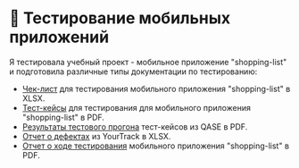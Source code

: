 # 📱 Тестирование мобильных приложений

Я тестировала учебный проект - мобильное приложение "shopping-list" и подготовила различные типы документации по тестированию:

 <ul>
<li>  <a href="https://docs.google.com/spreadsheets/d/1WrxfhPoigTEODbE-BvAzgn9POMODifyLw-d2h0phU1k/edit?gid=0#gid=0">Чек-лист</a> для тестирования мобильного приложения "shopping-list" в XLSX. </li> 
<li>  <a href="https://github.com/TaranenkoNatalia/mobile/blob/main/%D0%A2%D0%B5%D1%81%D1%82-%D0%BA%D0%B5%D0%B9%D1%81%D1%8B%20%D0%B4%D0%BB%D1%8F%20%22shopping-list%22.pdf">Тест-кейсы</a> для тестирования для мобильного приложения "shopping-list" в PDF. </li>
<li> <a href="https://github.com/TaranenkoNatalia/mobile/blob/main/%D0%A0%D0%B5%D0%B7%D1%83%D0%BB%D1%8C%D1%82%D0%B0%D1%82%D1%8B%20%D1%82%D0%B5%D1%81%D1%82%D0%BE%D0%B2%D0%BE%D0%B3%D0%BE%20%D0%BF%D1%80%D0%BE%D0%B3%D0%BE%D0%BD%D0%B0%20%D1%82%D0%B5%D1%81%D1%82-%D0%BA%D0%B5%D0%B9%D1%81%D0%BE%D0%B2.pdf">Результаты тестового прогона</a> тест-кейсов из QASE в PDF. </li>
<li> <a href="https://github.com/TaranenkoNatalia/mobile/blob/main/%D0%9E%D1%82%D1%87%D0%B5%D1%82%20%D0%BE%20%D0%B4%D0%B5%D1%84%D0%B5%D0%BA%D1%82%D0%B0%D1%85%20%22shopping-list%22.xlsx">Отчет о дефектах</a> из YourTrack в XLSX.  </li>
<li>  <a href="https://github.com/TaranenkoNatalia/mobile/blob/main/%D0%9E%D1%82%D1%87%D0%B5%D1%82%20%D0%BE%20%D1%85%D0%BE%D0%B4%D0%B5%20%D1%82%D0%B5%D1%81%D1%82%D0%B8%D1%80%D0%BE%D0%B2%D0%B0%D0%BD%D0%B8%D1%8F%20shopping-list.pdf">Отчет о ходе тестирования</a> мобильного приложения "shopping-list" в PDF. </li>
</ul>





